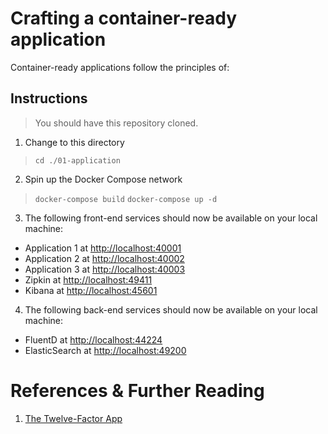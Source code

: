 # Crafting a container-ready application
Container-ready applications follow the principles of:

## Instructions
> You should have this repository cloned.

1. Change to this directory
  > `cd ./01-application`
2. Spin up the Docker Compose network
  > `docker-compose build`
  > `docker-compose up -d`
3. The following front-end services should now be available on your local machine:
  - Application 1 at [http://localhost:40001](http://localhost:40001)
  - Application 2 at [http://localhost:40002](http://localhost:40002)
  - Application 3 at [http://localhost:40003](http://localhost:40003)
  - Zipkin at [http://localhost:49411](http://localhost:49411)
  - Kibana at [http://localhost:45601](http://localhost:45601)
4. The following back-end services should now be available on your local machine:
  - FluentD at [http://localhost:44224](http://localhost:44224)
  - ElasticSearch at [http://localhost:49200](http://localhost:49200)

# References & Further Reading
1. [The Twelve-Factor App](https://12factor.net/)